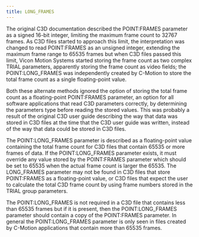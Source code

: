 ```yaml
---
title: LONG_FRAMES
---
```


The original C3D documentation described the POINT:FRAMES parameter as a signed 16-bit integer, limiting the maximum frame count to 32767 frames. As C3D files started to approach this limit, the interpretation was changed to read POINT:FRAMES as an unsigned integer, extending the maximum frame range to 65535 frames but when C3D files passed this limit, Vicon Motion Systems started storing the frame count as two complex TRIAL parameters, apparently storing the frame count as video fields; the POINT:LONG_FRAMES was independently created by C-Motion to store the total frame count as a single floating-point value.

Both these alternate methods ignored the option of storing the total frame count as a floating-point POINT:FRAMES parameter, an option for all software applications that read C3D parameters correctly, by determining the parameters type before reading the stored values.  This was probably a result of the original C3D user guide describing the way that data was stored in C3D files at the time that the C3D user guide was written, instead of the way that data could be stored in C3D files.

The POINT:LONG_FRAMES parameter is described as a floating-point value containing the total frame count for C3D files that contain 65535 or more frames of data.  If the POINT:LONG_FRAMES parameter exists, it must override any value stored by the POINT:FRAMES parameter which should be set to 65535 when the actual frame count is larger the 65535.  The LONG_FRAMES parameter may not be found in C3D files that store POINT:FRAMES as a floating-point value, or C3D files that expect the user to calculate the total C3D frame count by using frame numbers stored in the TRIAL group parameters.

The POINT:LONG_FRAMES is not required in a C3D file that contains less than 65535 frames but if it is present, then the POINT:LONG_FRAMES parameter should contain a copy of the POINT:FRAMES parameter.  In general the POINT:LONG_FRAMES parameter is only seen in files created by C-Motion applications that contain more than 65535 frames.
